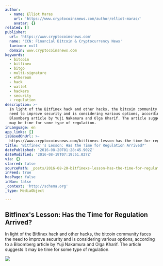 ```yaml
---
author:
  - name: Elliot Maras
    url: 'https://www.cryptocoinsnews.com/author/elliot-maras/'
    avatar: {}
related: []
publisher:
  url: 'https://www.cryptocoinsnews.com'
  name: 'CCN: Financial Bitcoin & Cryptocurrency News'
  favicon: null
  domain: www.cryptocoinsnews.com
keywords:
  - bitcoin
  - bitfinex
  - bitgo
  - multi-signature
  - ethereum
  - hack
  - wallet
  - hackers
  - security
  - regulation
description: >-
  In light of the Bitfinex hack and other hacks, the bitcoin community faces the
  need to improve security and is considering various options, according to a
  Bloomberg article by Yuji Nakamura and Olga Kharif. The article suggests it
  may be time for some type of regulation.
inLanguage: en
app_links: []
isBasedOnUrl: >-
  https://www.cryptocoinsnews.com/bitfinexs-lesson-has-the-time-for-regulation-arrived/
title: 'Bitfinex''s Lesson: Has the Time for Regulation Arrived?'
datePublished: '2016-08-20T01:28:45.902Z'
dateModified: '2016-08-19T07:19:51.027Z'
via: {}
starred: false
sourcePath: _posts/2016-08-20-bitfinexs-lesson-has-the-time-for-regulation-arrived.md
inFeed: true
hasPage: false
inNav: false
_context: 'http://schema.org'
_type: MediaObject

---
```

<article style=""><h1>Bitfinex's Lesson: Has the Time for Regulation Arrived?</h1><p>In light of the Bitfinex hack and other hacks, the bitcoin community faces the need to improve security and is considering various options, according to a Bloomberg article by Yuji Nakamura and Olga Kharif. The article suggests it may be time for some type of regulation.</p><img src="https://www.cryptocoinsnews.com/wp-content/uploads/2016/08/Bitfinexs-Lesson-Has-the-Time-for-Regulation-Arrived.jpg" /></article>